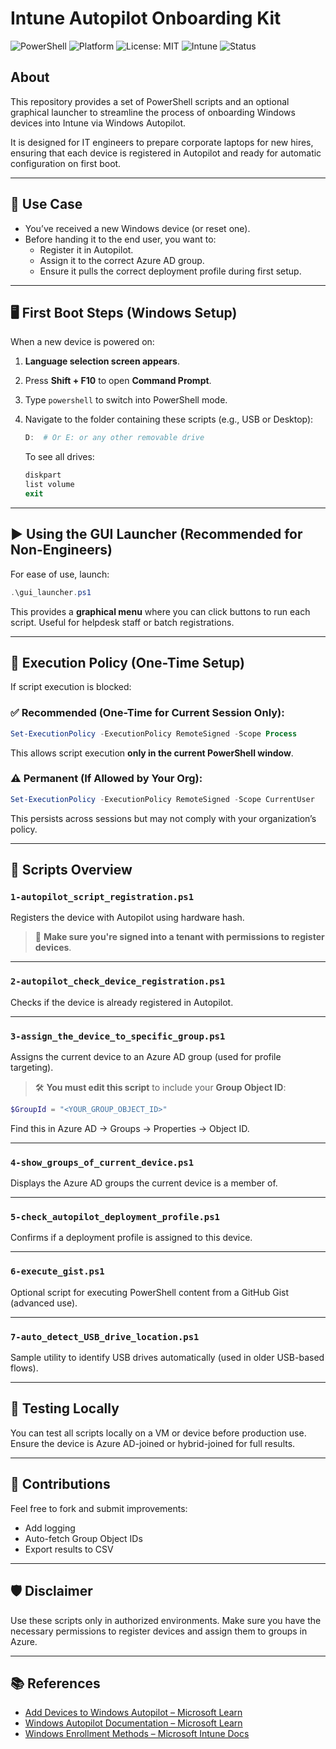 # Intune Autopilot Onboarding Kit

![PowerShell](https://img.shields.io/badge/PowerShell-7+-blue?logo=powershell)
![Platform](https://img.shields.io/badge/Platform-Windows%2010%2F11-lightgrey?logo=windows)
![License: MIT](https://img.shields.io/badge/License-MIT-green.svg)
![Intune](https://img.shields.io/badge/Endpoint%20Management-Intune-blueviolet?logo=microsoft)
![Status](https://img.shields.io/badge/Status-Stable-brightgreen)

## About

This repository provides a set of PowerShell scripts and an optional graphical launcher to streamline the process of onboarding Windows devices into Intune via Windows Autopilot.

It is designed for IT engineers to prepare corporate laptops for new hires, ensuring that each device is registered in Autopilot and ready for automatic configuration on first boot.

---

## 🧭 Use Case

- You’ve received a new Windows device (or reset one).
- Before handing it to the end user, you want to:
  - Register it in Autopilot.
  - Assign it to the correct Azure AD group.
  - Ensure it pulls the correct deployment profile during first setup.

---

## 🖥️ First Boot Steps (Windows Setup)

When a new device is powered on:

1. **Language selection screen appears**.
2. Press **Shift + F10** to open **Command Prompt**.
3. Type `powershell` to switch into PowerShell mode.
4. Navigate to the folder containing these scripts (e.g., USB or Desktop):
   ```powershell
   D:  # Or E: or any other removable drive
   ```

   To see all drives:
   ```powershell
   diskpart
   list volume
   exit
   ```

---

## ▶️ Using the GUI Launcher (Recommended for Non-Engineers)

For ease of use, launch:

```powershell
.\gui_launcher.ps1
```

This provides a **graphical menu** where you can click buttons to run each script. Useful for helpdesk staff or batch registrations.

---

## 🔐 Execution Policy (One-Time Setup)

If script execution is blocked:

### ✅ Recommended (One-Time for Current Session Only):
```powershell
Set-ExecutionPolicy -ExecutionPolicy RemoteSigned -Scope Process
```

This allows script execution **only in the current PowerShell window**.

### ⚠️ Permanent (If Allowed by Your Org):
```powershell
Set-ExecutionPolicy -ExecutionPolicy RemoteSigned -Scope CurrentUser
```

This persists across sessions but may not comply with your organization’s policy.

---

## 📁 Scripts Overview

### `1-autopilot_script_registration.ps1`
Registers the device with Autopilot using hardware hash.

> 🔧 **Make sure you're signed into a tenant with permissions to register devices**.

---

### `2-autopilot_check_device_registration.ps1`
Checks if the device is already registered in Autopilot.

---

### `3-assign_the_device_to_specific_group.ps1`
Assigns the current device to an Azure AD group (used for profile targeting).

> 🛠️ **You must edit this script** to include your **Group Object ID**:
```powershell
$GroupId = "<YOUR_GROUP_OBJECT_ID>"
```

Find this in Azure AD → Groups → Properties → Object ID.

---

### `4-show_groups_of_current_device.ps1`
Displays the Azure AD groups the current device is a member of.

---

### `5-check_autopilot_deployment_profile.ps1`
Confirms if a deployment profile is assigned to this device.

---

### `6-execute_gist.ps1`
Optional script for executing PowerShell content from a GitHub Gist (advanced use).

---

### `7-auto_detect_USB_drive_location.ps1`
Sample utility to identify USB drives automatically (used in older USB-based flows).

---

## 🧪 Testing Locally

You can test all scripts locally on a VM or device before production use. Ensure the device is Azure AD-joined or hybrid-joined for full results.

---

## 👥 Contributions

Feel free to fork and submit improvements:
- Add logging
- Auto-fetch Group Object IDs
- Export results to CSV

---

## 🛡️ Disclaimer

Use these scripts only in authorized environments. Make sure you have the necessary permissions to register devices and assign them to groups in Azure.

---

## 📚 References

- [Add Devices to Windows Autopilot – Microsoft Learn](https://learn.microsoft.com/en-us/autopilot/add-devices)
- [Windows Autopilot Documentation – Microsoft Learn](https://learn.microsoft.com/en-us/mem/autopilot/)
- [Windows Enrollment Methods – Microsoft Intune Docs](https://learn.microsoft.com/en-us/mem/intune/enrollment/windows-enrollment-methods)

